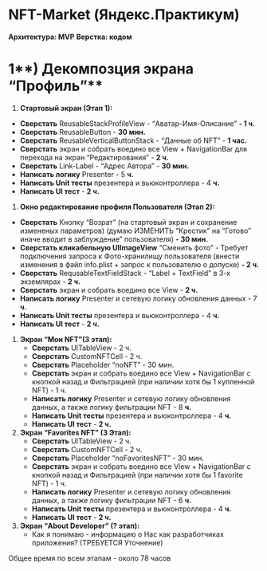 # NFT-Market (Яндекс.Практикум)

**Архитектура: MVP**
**Верстка: кодом**

# 1**) Декомпозция экрана “Профиль”**

1. **Стартовый экран (Этап 1):**
- **Сверстать** ReusableStackProfileView - “Аватар-Имя-Описание” **- 1 ч.**
- **Сверстать** ReusableButton  - **30 мин.**
- **Сверстать** ReusableVerticalButtonStack - “Данные об NFT” - **1 час.**
- **Сверстать** экран и собрать воедино все View + NavigationBar для перехода на экран “Редактирования” - **2 ч.**
- **Сверстать** Link-Label - “Адрес Автора” - **30 мин.**
- **Написать логику** Presenter - 5 **ч.**
- **Написать Unit тесты** презентера и вьюконтроллера - 4 **ч.**
- **Написать UI тест** - **2 ч.**
1. **Окно редактирование профиля Пользователя (Этап 2):**
- **Сверстать** Кнопку “Возрат” (на стартовый экран и сохранение измененых параметров) (думаю ИЗМЕНИТЬ “Крестик” на “Готово” иначе вводит в заблуждение” пользователя) **- 30 мин.**
- **Сверстать кликабельную UIImageView** “Сменить фото” - Требует подключения запроса к Фото-хранилищу пользователя (внести изменения в файл info.plist + запрос к пользователю о допуске) **- 2 ч.**
- **Сверстать** RequsableTextFieldStack - “Label + TextField” в 3-х экземлярах - **2 ч.**
- **Сверстать** экран и собрать воедино все View - **2 ч.**
- **Написать логику** Presenter и сетевую логику обновления данных  - 7 **ч.**
- **Написать Unit тесты** презентера и вьюконтроллера - 4 **ч.**
- **Написать UI тест** - **2 ч.**
1. **Экран “Мои NFT”(3 этап):**
    - **Сверстать** UITableView - 2 ч.
    - **Сверстать** CustomNFTCell - 2 ч.
    - **Сверстать** Placeholder “noNFT” - 30 мин.
    - **Сверстать** экран и собрать воедино все View + NavigationBar с кнопкой назад и Фильтрацией (при наличии хотя бы 1 купленной  NFT) - 1 ч.
    - **Написать логику** Presenter и сетевую логику обновления данных,  а также логику фильтрации NFT - 8 **ч.**
    - **Написать Unit тесты** презентера и вьюконтроллера - 4 **ч.**
    - **Написать UI тест** - **2 ч.**
2. **Экран “Favorites NFT” (3 Этап):**  
    - **Сверстать** UITableView - 2 ч.
    - **Сверстать** CustomNFTCell - 2 ч.
    - **Сверстать** Placeholder “noFavoritesNFT” - 30 мин.
    - **Сверстать** экран и собрать воедино все View + NavigationBar с кнопкой назад и Фильтрацией (при наличии хотя бы 1 favorite  NFT) - 1 ч.
    - **Написать логику** Presenter и сетевую логику обновления данных,  а также логику фильтрации NFT - 6 **ч.**
    - **Написать Unit тесты** презентера и вьюконтроллера - 4 **ч.**
    - **Написать UI тест** - **2 ч.**
3. **Экран “About Developer” (? этап):** 
    - Как я понимаю - информацию о Нас как разработчиках приложения? (ТРЕБУЕТСЯ Уточнение)

Общее время по всем этапам - около 78 часов


